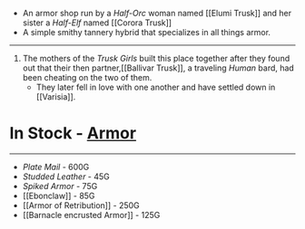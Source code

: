 - An armor shop run by a *Half-Orc* woman named [[Elumi Trusk]] and her sister a *Half-Elf* named [[Corora Trusk]]
- A simple smithy tannery hybrid that specializes in all things armor.

---
1. The mothers of the *Trusk Girls* built this place together after they found out that their then partner,[[Ballivar Trusk]], a traveling *Human* bard, had been cheating on the two of them.
	- They later fell in love with one another and have settled down in [[Varisia]].

# In Stock - [Armor](http://dnd5e.wikidot.com/armor)
---
- *Plate Mail* - 600G
- *Studded Leather* - 45G
- *Spiked Armor* - 75G
- [[Ebonclaw]] - 85G
- [[Armor of Retribution]] - 250G
- [[Barnacle encrusted Armor]] - 125G